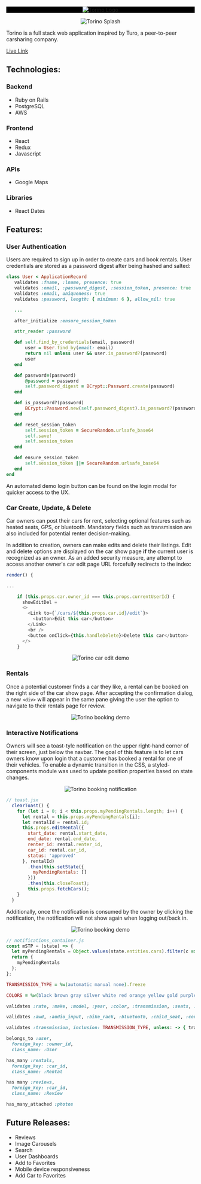 <!-- # README

This README would normally document whatever steps are necessary to get the
application up and running.

Things you may want to cover:

* Ruby version

* System dependencies

* Configuration

* Database creation

* Database initialization

* How to run the test suite

* Services (job queues, cache servers, search engines, etc.)

* Deployment instructions

* ... -->


<!-- # Torino -->
<div style="width:100%; background: black;">
<p align="center">
<img src="https://github.com/fsiino/torino/blob/master/app/assets/images/readme/readme-torino-logo.png?raw=true" alt="Torino Logo"/>
</p>
</div>

<p align="center">
  <img src="https://github.com/fsiino/torino/blob/master/app/assets/images/readme/readme-mbp.png?raw=true" alt="Torino Splash"/>
</p>
Torino is a full stack web application inspired by Turo, a peer-to-peer carsharing company.

[Live Link](https://torino-fsp.herokuapp.com/#/)

## Technologies:

### Backend
* Ruby on Rails
* PostgreSQL
* AWS

### Frontend
* React
* Redux
* Javascript

### APIs
* Google Maps

### Libraries
* React Dates

## Features:

### User Authentication

Users are required to sign up in order to create cars and book rentals. User credentials are stored as a password digest after being hashed and salted:

 ```ruby
 class User < ApplicationRecord
    validates :fname, :lname, presence: true
    validates :email, :password_digest, :session_token, presence: true
    validates :email, uniqueness: true
    validates :password, length: { minimum: 6 }, allow_nil: true

    ...

    after_initialize :ensure_session_token

    attr_reader :password

    def self.find_by_credentials(email, password)
        user = User.find_by(email: email)
        return nil unless user && user.is_password?(password)
        user
    end

    def password=(password)
        @password = password
        self.password_digest = BCrypt::Password.create(password)
    end

    def is_password?(password)
        BCrypt::Password.new(self.password_digest).is_password?(password)
    end

    def reset_session_token
        self.session_token = SecureRandom.urlsafe_base64
        self.save!
        self.session_token
    end

    def ensure_session_token
        self.session_token ||= SecureRandom.urlsafe_base64
    end
end
```
 
 An automated demo login button can be found on the login modal for quicker access to the UX.

<!-- <img src="https://github.com/fsiino/torino/blob/master/app/assets/images/readme/readme-login.png?raw=true" alt="Login Modal" width=30%> -->

### Car Create, Update, & Delete
Car owners can post their cars for rent, selecting optional features such as heated seats, GPS, or bluetooth. Mandatory fields such as transmission are also included for potential renter decision-making.

In addition to creation, owners can make edits and delete their listings. Edit and delete options are displayed on the car show page <b>if</b> the current user is recognized as an owner. As an added security measure, any attempt to access another owner's car edit page URL forcefully redirects to the index:

```js
render() {

...  

    if (this.props.car.owner_id === this.props.currentUserId) {
      showEditDel = 
      <>
        <Link to={`/cars/${this.props.car.id}/edit`}>
          <button>Edit this car</button>
        </Link>
        <br />
        <button onClick={this.handleDelete}>Delete this car</button>
      </>
    }
```
<p align="center">
  <img src="https://github.com/fsiino/torino/blob/master/app/assets/images/readme/readme-car-edit.gif?raw=true" alt="Torino car edit demo"/>
</p>

### Rentals
Once a potential customer finds a car they like, a rental can be booked on the right side of the car show page. After accepting the confirmation dialog, a new ```<div>``` will appear in the same pane giving the user the option to navigate to their rentals page for review.

<!-- ![User Rentals Page](https://github.com/fsiino/torino/blob/master/app/assets/images/readme/readme-rentals.png?raw=true) -->
<p align="center">
  <img src="https://github.com/fsiino/torino/blob/master/app/assets/images/readme/readme-booking-demo.gif?raw=true" alt="Torino booking demo"/>
</p>

### Interactive Notifications
Owners will see a toast-tyle notification on the upper right-hand corner of their screen, just below the navbar. The goal of this feature is to let cars owners know upon login that a customer has booked a rental for one of their vehicles. To enable a dynamic transition in the CSS, a styled-components module was used to update position properties based on state changes.

<p align="center">
  <img src ="https://github.com/fsiino/torino/blob/master/app/assets/images/readme/renter-owner-norif.gif?raw=true" alt="Torino booking notification"/>
</p>

```js
// toast.jsx
  clearToast() {
    for (let i = 0; i < this.props.myPendingRentals.length; i++) {
      let rental = this.props.myPendingRentals[i];
      let rentalId = rental.id;
      this.props.editRental({
        start_date: rental.start_date,
        end_date: rental.end_date,
        renter_id: rental.renter_id,
        car_id: rental.car_id,
        status: 'approved'
      }, rentalId)
        .then(this.setState({
          myPendingRentals: []
        }))
        .then(this.closeToast);
        this.props.fetchCars();
    }
  }
```

Additionally, once the notification is consumed by the owner by clicking the notification, the notification will not show again when logging out/back in. 

<p align="center">
  <img src="https://github.com/fsiino/torino/blob/master/app/assets/images/readme/notif-gone-relog.gif?raw=true" alt="Torino booking demo"/>
</p>

```js
// notifications_container.js
const mSTP = (state) => {
  let myPendingRentals = Object.values(state.entities.cars).filter(c => c.rentals.length && c.owner_id === state.session.id).map(c => c.rentals).flat().filter(r => r.status === 'pending');
  return {
    myPendingRentals
  };
};
```

```ruby
TRANSMISSION_TYPE = %w(automatic manual none).freeze

COLORS = %w(black brown gray silver white red orange yellow gold purple blue green).freeze

validates :rate, :make, :model, :year, :color, :transmission, :seats, :description, :plate, :address, :city, :state, :zip, :doors, presence: true

validates :awd, :audio_input, :bike_rack, :bluetooth, :child_seat, :convertible, :gps, :heated_seats, :longterm_car, :pet_friendly, :ski_rack, :snow_tires_chains, :sunroof, :toll_pass, :usb_input, inclusion: [true, false]

validates :transmission, inclusion: TRANSMISSION_TYPE, unless: -> { transmission.blank? }

belongs_to :user,
  foreign_key: :owner_id, 
  class_name: :User

has_many :rentals,
  foreign_key: :car_id,
  class_name: :Rental

has many :reviews,
  foreign_key: :car_id,
  class_name: :Review

has_many_attached :photos
  ```

## Future Releases:
* Reviews
* Image Carousels
* Search
* User Dashboards
* Add to Favorites
* Mobile device responsiveness
* Add Car to Favorites 